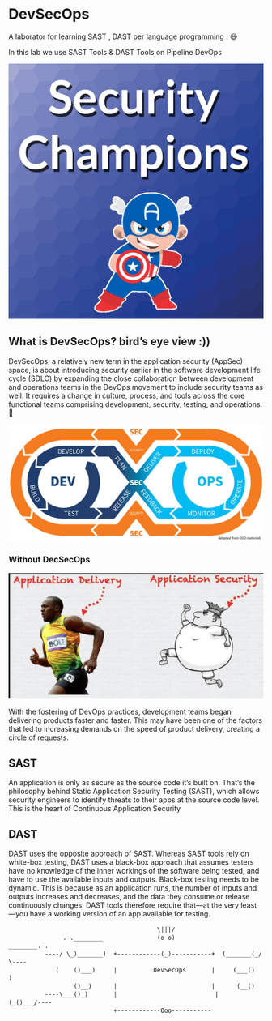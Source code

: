 # DevSecOps

A laborator for learning SAST , DAST per language programming . 😆

In this lab we use SAST Tools & DAST Tools on Pipeline DevOps

![Getting Started](sc.png)


## What is DevSecOps? bird’s eye view :))

DevSecOps, a relatively new term in the application security (AppSec) space, is about introducing security earlier in the software development life cycle (SDLC) by expanding the close collaboration between development and operations teams in the DevOps movement to include security teams as well. It requires a change in culture, process, and tools across the core functional teams comprising development, security, testing, and operations. 🚀

![Getting Started](33.png)

### Without DecSecOps ###

![Getting Started](31.png)

With the fostering of DevOps practices, development teams began delivering products faster and faster. This may have been one of the factors that led to increasing demands on the speed of product delivery, creating a circle of requests.

## SAST 

An application is only as secure as the source code it’s built on. That’s the philosophy behind Static Application Security Testing (SAST), which allows security engineers to identify threats to their apps at the source code level. This is the heart of Continuous Application Security


## DAST 

 DAST uses the opposite approach of SAST. Whereas SAST tools rely on white-box testing, DAST uses a black-box approach that assumes testers have no knowledge of the inner workings of the software being tested, and have to use the available inputs and outputs. Black-box testing needs to be dynamic. This is because as an application runs, the number of inputs and outputs increases and decreases, and the data they consume or release continuously changes. DAST tools therefore require that—at the very least—you have a working version of an app available for testing.

 


                                	         \|||/                                               
                   .-.________               (o o)              ________.-.                    
              ----/ \_)_______)  +------------(_)-----------+  (_______(_/ \----               
                 (    ()___)     |          DevSecOps       |     (___()     )                  
                      ()__)      |                          |      (__()                        
              ----\___()_)       |	                         |       (_()___/----                
                                 +------------Ooo-----------

 
